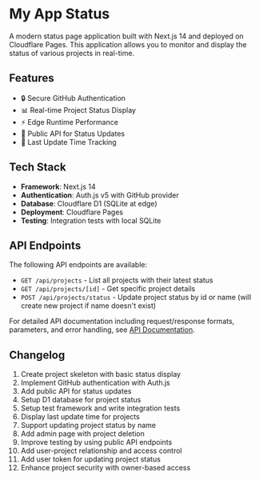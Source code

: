 # My App Status

A modern status page application built with Next.js 14 and deployed on Cloudflare Pages. This application allows you to monitor and display the status of various projects in real-time.

## Features

- 🔒 Secure GitHub Authentication
- 📊 Real-time Project Status Display
- ⚡ Edge Runtime Performance
- 🔄 Public API for Status Updates
- 📅 Last Update Time Tracking

## Tech Stack

- **Framework**: Next.js 14
- **Authentication**: Auth.js v5 with GitHub provider
- **Database**: Cloudflare D1 (SQLite at edge)
- **Deployment**: Cloudflare Pages
- **Testing**: Integration tests with local SQLite

## API Endpoints

The following API endpoints are available:

- `GET /api/projects` - List all projects with their latest status
- `GET /api/projects/[id]` - Get specific project details
- `POST /api/projects/status` - Update project status by id or name (will create new project if name doesn't exist)

For detailed API documentation including request/response formats, parameters, and error handling, see [API Documentation](docs/api.md).

## Changelog
1. Create project skeleton with basic status display
2. Implement GitHub authentication with Auth.js
3. Add public API for status updates
4. Setup D1 database for project status
5. Setup test framework and write integration tests
6. Display last update time for projects
7. Support updating project status by name
8. Add admin page with project deletion
9. Improve testing by using public API endpoints
10. Add user-project relationship and access control
11. Add user token for updating project status
12. Enhance project security with owner-based access